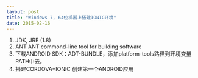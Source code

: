 ```yaml
---
layout: post
title: "Windows 7, 64位机器上搭建IONIC环境"
date: 2015-02-16
---
```

<html>
	<head>
	</head>
	<body>
		<ol>
			<li>JDK, JRE (1.8)</li>
			<li>ANT  ANT commond-line tool for building software </li>
			<li>下载ANDROID SDK：ADT-BUNDLE，添加platform-tools路径到环境变量PATH中去。</li>
			<li>搭建CORDOVA+IONIC 创建第一个ANDROID应用</li>
		</ol>
	</body>
	
</html>


